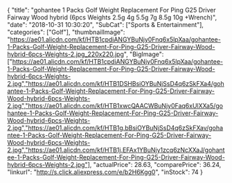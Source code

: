 {
	"title": "gohantee 1 Packs Golf Weight Replacement For Ping G25 Driver Fairway Wood hybrid (6pcs Weights 2.5g 4g 5.5g 7g 8.5g 10g +Wrench)",
	"date": "2018-10-31 10:30:20",
	"SubCat": ["Sports & Entertainment"],
	"categories": ["Golf"],
	"thumbnailImage": "https://ae01.alicdn.com/kf/HTB1cpdiANGYBuNjy0Fnq6x5lpXaa/gohantee-1-Packs-Golf-Weight-Replacement-For-Ping-G25-Driver-Fairway-Wood-hybrid-6pcs-Weights-2.jpg_220x220.jpg",
	"BigImage": ["https://ae01.alicdn.com/kf/HTB1cpdiANGYBuNjy0Fnq6x5lpXaa/gohantee-1-Packs-Golf-Weight-Replacement-For-Ping-G25-Driver-Fairway-Wood-hybrid-6pcs-Weights-2.jpg","https://ae01.alicdn.com/kf/HTB1DSHBsiOYBuNjSsD4q6zSkFXa4/gohantee-1-Packs-Golf-Weight-Replacement-For-Ping-G25-Driver-Fairway-Wood-hybrid-6pcs-Weights-2.jpg","https://ae01.alicdn.com/kf/HTB1xwcQAACWBuNjy0Faq6xUlXXa5/gohantee-1-Packs-Golf-Weight-Replacement-For-Ping-G25-Driver-Fairway-Wood-hybrid-6pcs-Weights-2.jpg","https://ae01.alicdn.com/kf/HTB1g.bBsiOYBuNjSsD4q6zSkFXav/gohantee-1-Packs-Golf-Weight-Replacement-For-Ping-G25-Driver-Fairway-Wood-hybrid-6pcs-Weights-2.jpg","https://ae01.alicdn.com/kf/HTB1j.EFAx1YBuNjy1zcq6zNcXXaJ/gohantee-1-Packs-Golf-Weight-Replacement-For-Ping-G25-Driver-Fairway-Wood-hybrid-6pcs-Weights-2.jpg"],
	"actualPrice": 28.63,
	"comparePrice": 36.24,
	"linkurl": "http://s.click.aliexpress.com/e/b2H6Kgg0",
	"inStock": 74
}
